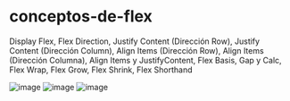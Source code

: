 # conceptos-de-flex
Display Flex, Flex Direction, Justify Content (Dirección Row), Justify Content (Dirección Column), Align Items (Dirección Row),  Align Items (Dirección Columna),  Align Items y JustifyContent, Flex Basis, Gap y Calc, Flex Wrap, Flex Grow, Flex Shrink, Flex Shorthand

![image](https://user-images.githubusercontent.com/72038716/185664576-3e255731-b5c3-49d2-b71c-f9b08476489f.png)
![image](https://user-images.githubusercontent.com/72038716/185664605-b2583c84-3520-434c-aef8-1098a24f5b3d.png)
![image](https://user-images.githubusercontent.com/72038716/185664643-966f3b36-74d8-4088-baac-3a0ec990ecb8.png)
